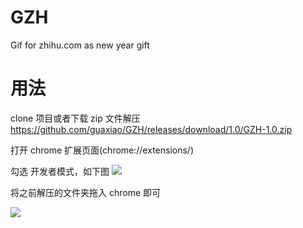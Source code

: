 # GZH
Gif for zhihu.com as new year gift

用法
===
clone 项目或者下载 zip 文件解压 https://github.com/guaxiao/GZH/releases/download/1.0/GZH-1.0.zip 

打开 chrome 扩展页面(chrome://extensions/)

勾选 开发者模式，如下图
<img src='https://raw.githubusercontent.com/guaxiao/GZH/master/setting.png' />

将之前解压的文件夹拖入 chrome 即可

<img src='http://static.gmgard.com/smiley/xsk.gif' />
